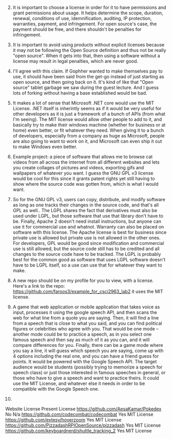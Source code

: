 ﻿2. It is important to choose a license in order for it to have permissions and grant permissions about usage. It helps determine the scope, duration, renewal, conditions of use, idemnification, auditing, IP protection, warranties, payment, and infringement. For open source's case, the payment should be free, and there shouldn't be penalties for infringement.

3. It is important to avoid using products without explicit licenses because it may not be following the Open Source definition and thus not be really "open source". When it gets into that, then using a software without a license may result in legal penalties, which are never good.

4. I'll agree with this claim. If Gophher wanted to make themselves pay to use, it should have been said from the get-go instead of just starting as open source, and then going back on it. It's kind of like that "Open source" tablet garbage we saw during the guest lecture. And I guess lots of forking without having a base established would be bad.

5. It makes a lot of sense that Microsoft .NET core would use the MIT License. .NET itself is inherintly seems as if it would be very useful for other developers as it is just a framework of a bunch of APIs (from what I'm seeing). The MIT license would allow other people to add to it, and basically try to make their windows machine (whether for business or at home) even better, or fit whatever they need. When giving it to a bunch of developers, especially from a company as huge as Microsoft, people are also going to want to work on it, and Microsoft can even ship it out to make Windows even better.

6. Example project: a piece of software that allows me to browse cat videos from all across the internet from all different websites and lets you create collages of pictures and videos, exporting gifs and wallpapers of whatever you want. I guess the GNU GPL v3 license would be cool for this since it grants patent rights yet still having to show where the source code was gotten from, which is what I would want.

7. So for the GNU GPL v3, users can copy, distribute, and modify software as long as one tracks their changes in the source code, and that's all GPL as well.. The LGPL shares the fact that derivatives must also be used under LGPL, but those software that use that library don't have to be. Finally, Apache 2 doesn't need install instructions, but anyone can use it for commercial use and whatnot. Warranty can also be placed on software with this license. The Apache license is best for business since private use is allowed but private use is not allowed in the other ones. For developers, GPL would be good since modification and commercial use is still allowed, but the source code still has to be credited and all changes to the source code have to be tracked. The LGPL is probably best for the common good as software that uses LGPL software doesn't have to be LGPL itself, so a use can use that for whatever they want to make. 

8. A new repo should be on my profile for you to view, with a license. Here's a link to the repo: https://github.com/faroos3/example_for_csci2963_lab2 it uses the MIT license.

9. A game that web application or mobile application that takes voice as input, processes it using the google speech API, and then scans the web for what line from a quote you are saying. Then, it will find a line from a speech that is close to what you said, and you can find political figures or celebrities who agree with you. That would be one mode – another mode could be to practice a speech, as in you select one famous speech and then say as much of it as you can, and it will compare differences for you. Finally, there can be a game mode where you say a line, it will guess which speech you are saying, come up with 4 options including the real one, and you can have a friend guess for points. It would be powered with the Google Speech API. The target audience would be students (possibly trying to memorize a speech for speech class) or just those interested in famous speeches in general, or those who have to give a speech and want to practice theirs. It could use the MIT License, and whatever else it needs in order to be compatible with the Google Speech one. 

10. 
Website 
License Present 
License 
https://github.com/AesaKamar/Pokedex
No
N/a 
https://github.com/codecombat/codecombat
Yes
MIT License
https://github.com/extesy/hoverzoom
Yes
MIT License 
https://github.com/PizzadashRPIOpenSource/pizzadash
Yes 
MIT License
https://github.com/keyboardnerd/shuttle_tracking_2
Yes
MIT License 

